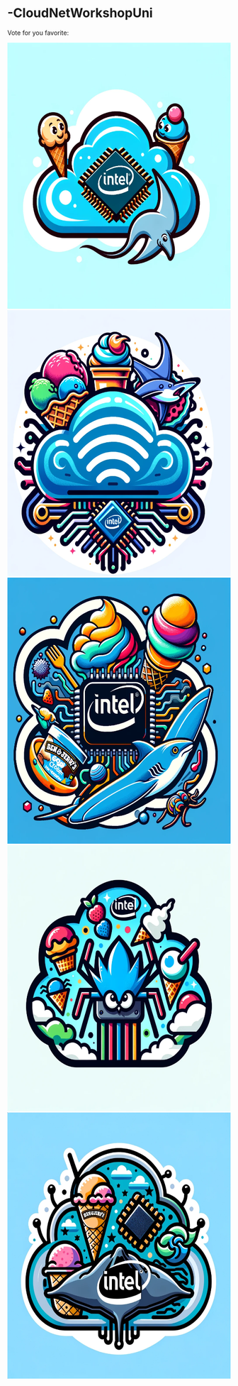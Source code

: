 # -CloudNetWorkshopUni

Vote for you favorite:

<img src="Media/logo1.png" alt="Image Alt text" title="logo" width="600" height="600">

<img src="Media/logo2.png" alt="Image Alt text" title="logo2" width="600" height="600">

<img src="Media/logo3.png" alt="Image Alt text" title="logo3" width="600" height="600">

<img src="Media/logo4.png" alt="Image Alt text" title="logo4" width="600" height="600">

<img src="Media/logo5.png" alt="Image Alt text" title="logo5" width="600" height="600">

